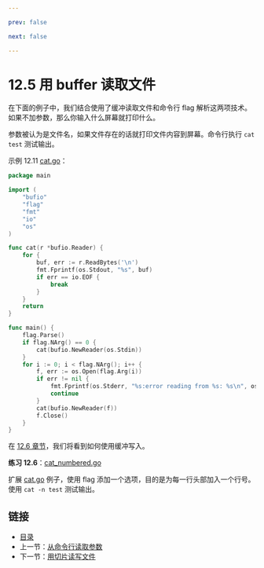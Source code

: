 ```yaml
---

prev: false  

next: false  

---
```


# 12.5 用 buffer 读取文件

在下面的例子中，我们结合使用了缓冲读取文件和命令行 flag 解析这两项技术。如果不加参数，那么你输入什么屏幕就打印什么。

参数被认为是文件名，如果文件存在的话就打印文件内容到屏幕。命令行执行 `cat test` 测试输出。

示例 12.11 [cat.go](examples/chapter_12/cat.go)：

```go
package main

import (
	"bufio"
	"flag"
	"fmt"
	"io"
	"os"
)

func cat(r *bufio.Reader) {
	for {
		buf, err := r.ReadBytes('\n')
		fmt.Fprintf(os.Stdout, "%s", buf)
		if err == io.EOF {
			break
		}
	}
	return
}

func main() {
	flag.Parse()
	if flag.NArg() == 0 {
		cat(bufio.NewReader(os.Stdin))
	}
	for i := 0; i < flag.NArg(); i++ {
		f, err := os.Open(flag.Arg(i))
		if err != nil {
			fmt.Fprintf(os.Stderr, "%s:error reading from %s: %s\n", os.Args[0], flag.Arg(i), err.Error())
			continue
		}
		cat(bufio.NewReader(f))
		f.Close()
	}
}
```

在 [12.6 章节](12.6.md)，我们将看到如何使用缓冲写入。

**练习 12.6**：[cat_numbered.go](exercises/chapter_12/cat_numbered.go)

扩展 [cat.go](exercises/chapter_12/cat.go) 例子，使用 flag 添加一个选项，目的是为每一行头部加入一个行号。使用 `cat -n test` 测试输出。

## 链接

- [目录](directory.md)
- 上一节：[从命令行读取参数](12.4.md)
- 下一节：[用切片读写文件](12.6.md)